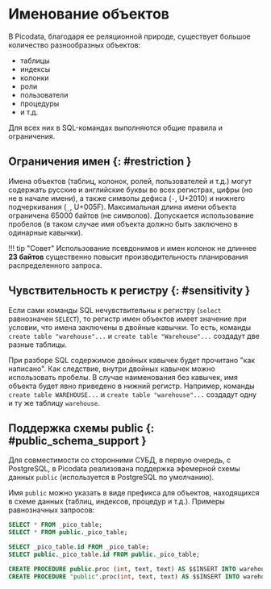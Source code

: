 # Именование объектов

В Picodata, благодаря ее реляционной природе, существует большое
количество разнообразных объектов:

- таблицы
- индексы
- колонки
- роли
- пользователи
- процедуры
- и т.д.

Для всех них в SQL-командах выполняются общие правила и ограничения.

## Ограничения имен {: #restriction }

Имена объектов (таблиц, колонок, ролей, пользователей и т.д.) могут
содержать русские и английские буквы во всех регистрах, цифры (но не в
начале имени), а также символы дефиса (`-`, U+2010) и нижнего
подчеркивания (`_`, U+005F). Максимальная длина имени объекта ограничена
65000 байтов (не символов). Допускается использование пробелов (в таком
случае имя объекта должно быть заключено в одинарные кавычки).

!!! tip "Совет"
    Использование псевдонимов и имен колонок не длиннее **23 байтов**
    существенно повысит производительность планирования распределенного запроса.

## Чувствительность к регистру {: #sensitivity }

Если сами команды SQL нечувствительны к регистру (`select` равнозначен
`SELECT`), то регистр имен объектов имеет значение при условии, что
имена заключены в двойные кавычки. То есть, команды `create table
"warehouse"...` и `create table "Warehouse"...` создадут две разные
таблицы.

При разборе SQL содержимое двойных кавычек будет прочитано "как
написано". Как следствие, внутри двойных кавычек можно использовать
пробелы. В случае наименования без кавычек, имя объекта будет явно
приведено в нижний регистр. Например, команды `create table
WAREHOUSE...` и `create table "warehouse"...` создадут одну и ту же
таблицу `warehouse`.

## Поддержка схемы public {: #public_schema_support }

Для совместимости со сторонними СУБД, в первую очередь, с PostgreSQL, в
Picodata реализована поддержка эфемерной схемы данных `public`
(используется в PostgreSQL по умолчанию).

Имя `public` можно указать в виде префикса для объектов, находящихся в
схеме данных (таблиц, индексов, процедур и т.д.). Примеры равнозначных
запросов:

```sql title="Получение данных таблицы"
SELECT * FROM _pico_table;
SELECT * FROM public._pico_table;
```

```sql title="Получение данных колонки таблицы"
SELECT _pico_table.id FROM _pico_table;
SELECT public._pico_table.id FROM public._pico_table;
```

```sql title="Создание процедуры"
CREATE PROCEDURE public.proc (int, text, text) AS $$INSERT INTO warehouse VALUES($1, $2, $3)$$;
CREATE PROCEDURE "public".proc(int, text, text) AS $$INSERT INTO warehouse VALUES($1, $2, $3)$$;
```
